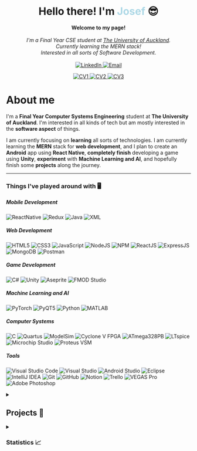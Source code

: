 <h1 align="center">Hello there! I'm <b style="color: lightblue">Josef</b> 😎</h1>

<p align="center">
    <b>Welcome to my page!</b><br><br>
    <i>
        I'm a Final Year CSE student at <a href="https://www.auckland.ac.nz/en/engineering/about-the-faculty/electrical-computer-and-software-engineering.html">The University of Auckland</a>.<br>
        Currently learning the MERN stack!<br>
        Interested in all sorts of Software Development.<br>
    </i><br>
    <a href="https://www.linkedin.com/in/jobjosefsantos/">
        <img src="https://img.shields.io/badge/LinkedIn-blue?style=flat-square&color=black&logo=linkedin" alt="LinkedIn">
    </a>
    <a href="mailto:job.santos924@gmail.com">
        <img src="https://img.shields.io/badge/Email-blue?style=flat-square&color=black&logo=Gmail&logoColor=white" alt="Email">
    </a>
</p>

<p align="center">
    <a href="https://github.com/JayJsan/jayjsan/blob/main/cv/Job%20Santos%20-%20Software%20CV.pdf">
        <img src="https://img.shields.io/badge/Software%20CV-blue?style=flat-square&color=black&logo=ReactHookForm&logoColor=red" alt="CV1">
    </a>
    <a href="https://github.com/JayJsan/jayjsan/blob/main/cv/Job%20Santos%20-%20WebDevelopment%20CV.pdf">
        <img src="https://img.shields.io/badge/Web%20Development%20CV-blue?style=flat-square&color=black&logo=ReactHookForm&logoColor=blue" alt="CV2">
    </a>
    <a href="https://github.com/JayJsan/jayjsan/blob/main/cv/Job%20Santos%20-%20EmbeddedSoftware%20CV.pdf">
        <img src="https://img.shields.io/badge/Embedded%20Software%20CV-blue?style=flat-square&color=black&logo=ReactHookForm&logoColor=white" alt="CV3">
    </a>
</p>

# **About me**

I'm a **Final Year Computer Systems Engineering** student at **The University of Auckland**.
I'm interested in all kinds of tech but am mostly interested in the **software aspect** of things.

I am currently focusing on **learning** all sorts of technologies. I am currently learning the **MERN** stack for **web development**, and I plan to create an **Android** app using **React Native**, **completely finish** developing a game using **Unity**, **experiment** with **Machine Learning and AI**, and hopefully finish some **projects** along the journey.

<!-- For now, I am focusing on web development starting from **front-end development** and eventually to **full-stack**. Eventually, I'd want to delve into **mobile app development**, **game developmen**t, or something to do with **Machine Learning and AI**. -->

---

### Things I've played around with 🖥️

##### Mobile Development

![ReactNative](https://img.shields.io/badge/react%20native-%2320232a.svg?style=for-the-badge&color=black&logo=react&logoColor=%2361DAFB)
![Redux](https://img.shields.io/badge/rn%20redux-black?style=for-the-badge&logo=redux)
![Java](https://img.shields.io/badge/java-%23ED8B00.svg?style=for-the-badge&color=black&logo=CoffeeScript&logoColor=white)
![XML](https://img.shields.io/badge/XML-black?style=for-the-badge&logo=htmx)


##### Web Development

![HTML5](https://img.shields.io/badge/html5-%23E34F26.svg?style=for-the-badge&color=black&logo=html5&logoColor=orange)
![CSS3](https://img.shields.io/badge/css3-%231572B6.svg?style=for-the-badge&color=black&logo=css3&logoColor=blue)
![JavaScript](https://img.shields.io/badge/javascript-%23323330.svg?style=for-the-badge&color=black&logo=javascript&logoColor=%23F7DF1E)
![NodeJS](https://img.shields.io/badge/node.js-6DA55F?style=for-the-badge&color=black&logo=node.js&logoColor=green)
![NPM](https://img.shields.io/badge/NPM-%23CB3837.svg?style=for-the-badge&color=black&logo=npm&logoColor=red)
![ReactJS](https://img.shields.io/badge/reactjs-%2320232a.svg?style=for-the-badge&color=black&logo=react&logoColor=%2361DAFB)
![ExpressJS](https://img.shields.io/badge/expressjs-black?style=for-the-badge&logo=express)
![MongoDB](https://img.shields.io/badge/mongodb-black?style=for-the-badge&logo=mongodb)
![Postman](https://img.shields.io/badge/postman-black?style=for-the-badge&logo=postman)

##### Game Development

![C#](https://img.shields.io/badge/c%23-%23239120.svg?style=for-the-badge&color=black&logo=c-sharp&logoColor=white)
![Unity](https://img.shields.io/badge/unity-%23000000.svg?style=for-the-badge&logo=unity&logoColor=white)
![Aseprite](https://img.shields.io/badge/Aseprite-FFFFFF?style=for-the-badge&color=black&logo=Aseprite&logoColor=white)
![FMOD Studio](https://img.shields.io/badge/-FMOD%20Studio-000000?logo=fmod&logoColor=white&style=for-the-badge)

##### Machine Learning and AI

![PyTorch](https://img.shields.io/badge/PyTorch-black?style=for-the-badge&logo=pytorch)
![PyQT5](https://img.shields.io/badge/PyQt5-black?style=for-the-badge&logo=qt&logoColor=#41CD52)
![Python](https://img.shields.io/badge/python-3670A0?style=for-the-badge&color=black&logo=python&logoColor=ffdd54)
![MATLAB](https://img.shields.io/badge/MATLAB-004B87?style=for-the-badge&color=black)

##### Computer Systems

![C](https://img.shields.io/badge/c-%2300599C.svg?style=for-the-badge&color=black&logo=c&logoColor=white)
![Quartus](https://img.shields.io/badge/Quartus_Prime-00285A?style=for-the-badge&color=black&logo=intel)
![ModelSim](https://img.shields.io/badge/ModelSim-0000FF?style=for-the-badge&color=black&logo=siemens)
![Cyclone V FPGA](https://img.shields.io/badge/Cyclone_V_FPGA-0067a5?style=for-the-badge&color=black)
![ATmega328PB](https://img.shields.io/badge/ATmega328PB-ed1b2d?style=for-the-badge&color=black)
![LTspice](https://img.shields.io/badge/LTspice-8E0A26?style=for-the-badge&color=black)
![Microchip Studio](https://img.shields.io/badge/Microchip_Studio-EE3233?style=for-the-badge&color=black)
![Proteus VSM](https://img.shields.io/badge/Proteus_VSM-1C79B3?style=for-the-badge&color=black)

##### Tools

![Visual Studio Code](https://img.shields.io/badge/Visual%20Studio%20Code-0078d7.svg?style=for-the-badge&color=black&logo=visual-studio-code&logoColor=0078d7)
![Visual Studio](https://img.shields.io/badge/Visual%20Studio-5C2D91.svg?style=for-the-badge&color=black&logo=visual-studio&logoColor=5C2D91)
![Android Studio](https://img.shields.io/badge/Android%20Studio-3DDC84.svg?style=for-the-badge&color=black&logo=android-studio&logoColor=3DDC84)
![Eclipse](https://img.shields.io/badge/Eclipse-FE7A16.svg?style=for-the-badge&color=black&logo=Eclipse&logoColor=FE7A16)
![IntelliJ IDEA](https://img.shields.io/badge/IntelliJIDEA-000000.svg?style=for-the-badge&logo=intellij-idea&logoColor=white)
![Git](https://img.shields.io/badge/git-%23F05033.svg?style=for-the-badge&color=black&logo=git&logoColor=F05033)
![GitHub](https://img.shields.io/badge/github-%23121011.svg?style=for-the-badge&color=black&logo=github&logoColor=white)
![Notion](https://img.shields.io/badge/Notion-%23000000.svg?style=for-the-badge&logo=notion&logoColor=white)
![Trello](https://img.shields.io/badge/Trello-%23026AA7.svg?style=for-the-badge&color=black&logo=Trello&logoColor=026AA7)
![VEGAS Pro](https://img.shields.io/badge/-VEGAS%20Pro-000000?logo=vitess&logoColor=11B3FF&style=for-the-badge)
![Adobe Photoshop](https://img.shields.io/badge/adobe%20photoshop-%2331A8FF.svg?style=for-the-badge&color=black&logo=adobe%20photoshop&logoColor=31A8FF)


<details>
<summary><h2><b>Projects 📝</b></h2></summary>

## ✨**Current project I'm working on!** ✨

### ✨ [**MonoGame-Based ECS Game Engine**](https://github.com/JayJsan/ECS-Game-Engine)✨ -- Currently paused. Working on a secret project. 

### 💼 **Portfolio Website** - Currently conceptualizing💼

## 👨‍🎓 **University Projects** 👨‍🎓

### 💻 **Software Development** 💻

- #### [**Candeez**](https://github.com/JayJsan/Candeez) - An Android application created to showcase sweet and savoury snacks.

- #### [**AI-Based ASL Interpreter**](https://github.com/JayJsan/AI-ASL-Python) - A Python application that uses Machine Learning to recognize ASL symbols and give a prediction based on the image inputted.

### 🛠 **Embedded Systems** 🛠
- #### [**FPGA Virtual Pacemaker**](https://github.com/JayJsan/Virtual-Pacemaker) - An FPGA board programmed to receive a virtual heart transmission of heartbeats and react accordingly to virtually pace the artifical heart.

- #### [**FPGA Flappy Bird**](https://github.com/JayJsan/FPGA-Flappy-Bird) - A Flappy Bird-like game made to run on the FPGA Cyclone V DE0-CV board.

- #### [**Smart Energy Monitor**](https://github.com/JayJsan/Smart-Energy-Monitor) - A smart energy monitor that displays the power, current, or voltage of an inductive load.

## 🧑 **Personal Projects** 🧑

### 🌐 **Web Development** 🌐

- #### [**Calculator**](https://github.com/JayJsan/HTML-JS-Calculator) - A basic calculator developed using HTML, CSS, and JavaScript.

- #### [**Weather App**](https://github.com/JayJsan/React-Weather-App) - A weather app based on react with dynamic backgrounds and icon based on the location you input.

### 🎮 **Game Development** 🎮

- #### [**Rebellion of the Eight Ball**](https://github.com/JayJsan/RotEB) - A fun small Unity unfinsihedside project I started to test the experience I've gained so far.

- #### [**Legend of the Gunsmith**](https://github.com/JayJsan/ProjectGunsmith) - A shelved Unity side project that I hope to eventually come back to when I am more experienced.

## ⏱ **Hackathons & Game Jams** ⏱

- #### [**Doorway Dynamo**](https://itch.io/jam/brackeys-11/rate/2535489) - 2024.1 Brackey's Game Jam - Won *#10* in the Innovation category - A game about playing doors to explore unknown rooms to find the key to escape. The theme for this game jam was "What's behind the door?"  

- #### [**KarAIoki**](https://github.com/TerribleIdeasHackathon/karaoke) - 2023 Terrible Ideas Hackathon - A web app that uses an AI api to translate the lyrics of a song the user has chosen to the opposite of their meaning.

- #### [**Pet, Path, Beyond**](https://github.com/lia-arroyo/swag-crew-hackathon) - 2023 GDSC x DEVS Hackathon - A web app based around the concept of walking your virtual pet in their virtual world by walking in real life. The theme was TOUCH GRASS.

- #### [**Fruit**](https://github.com/JayJsan/GMTK-Game-Jam-2023) - 2023 GMTK Game Jam - A game with the concept of Snake but instead, you're the fruit, along with other rogue-like mechanics and abilities. The theme was ROLES REVERSED. Did not finish in time as I was doing the 2023 GDSC x DEVS Hackathon at the same time.
<!-- ## Collaboration Projects:
-- FOR WHEN I ACTUALLY DO COLLABORATION PROJECTS

#### [KarAIoki]() -->

</details>

<details>
<summary><h3><b>Statistics 📈</b><h3></summary>

![Top languages](https://github-readme-stats.vercel.app/api/top-langs/?username=jayjsan&count_private=true&theme=react&layout=compact&langs_count=12&hide_border=true&hide=tex)  
![GitHub stats](https://github-readme-stats.vercel.app/api?username=jayjsan&count_private=true&show_icons=true&theme=react&hide_border=true)  
![GitHub streak stats](https://github-readme-streak-stats.herokuapp.com?user=jayjsan&theme=react&hide_border=true&date_format=j%20M%5B%20Y%5D)

</details>
